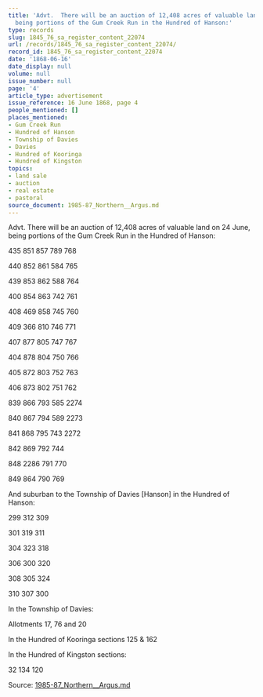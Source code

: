 ```yaml
---
title: 'Advt.  There will be an auction of 12,408 acres of valuable land on 24 June,
  being portions of the Gum Creek Run in the Hundred of Hanson:'
type: records
slug: 1845_76_sa_register_content_22074
url: /records/1845_76_sa_register_content_22074/
record_id: 1845_76_sa_register_content_22074
date: '1868-06-16'
date_display: null
volume: null
issue_number: null
page: '4'
article_type: advertisement
issue_reference: 16 June 1868, page 4
people_mentioned: []
places_mentioned:
- Gum Creek Run
- Hundred of Hanson
- Township of Davies
- Davies
- Hundred of Kooringa
- Hundred of Kingston
topics:
- land sale
- auction
- real estate
- pastoral
source_document: 1985-87_Northern__Argus.md
---
```


Advt.  There will be an auction of 12,408 acres of valuable land on 24 June, being portions of the Gum Creek Run in the Hundred of Hanson:

435	851	857	789	768

440	852	861	584	765

439	853	862	588	764

400	854	863	742	761

408	469	858	745	760

409	366	810	746	771

407	877	805	747	767

404	878	804	750	766

405	872	803	752	763

406	873	802	751	762

839	866	793	585	2274

840	867	794	589	2273

841	868	795	743	2272

842	869	792	744

848	2286	791	770

849	864	790	769

And suburban to the Township of Davies [Hanson] in the Hundred of Hanson:

299	312	309

301	319	311

304	323	318

306	300	320

308	305	324

310	307	300

In the Township of Davies:

Allotments 17, 76 and 20

In the Hundred of Kooringa sections 125 & 162

In the Hundred of Kingston sections:

32	134	120

Source: [1985-87_Northern__Argus.md](/downloads/markdown/1985-87_Northern__Argus.md)
